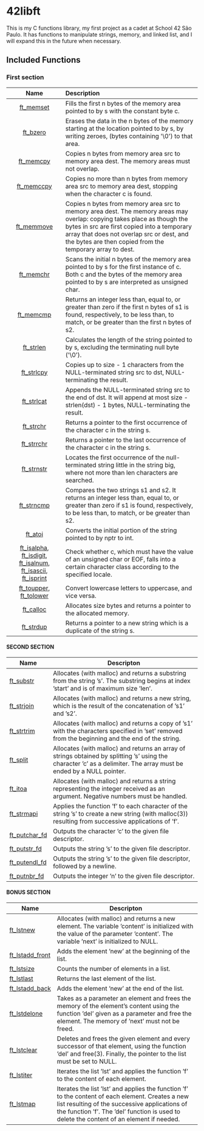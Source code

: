 # 42libft

This is my C functions library, my first project as a cadet at School 42 São Paulo. It has functions to manipulate strings, memory, and linked list, and I will expand this in the future when necessary.

## Included Functions

### First section

| Name  | Description  |
| :------------: | :--------------- |
| [ft_memset](/ft_memset.c) | Fills the first n bytes of the memory area pointed to by s with the constant byte c. |
| [ft_bzero](/ft_bzero.c)   | Erases the data in the n bytes of the memory starting at the location pointed to by s, by writing zeroes, (bytes containing '\0') to that area. |
|  [ft_memcpy](/ft_memcpy.c) |  Copies  n bytes from memory area src to memory area dest.  The memory areas must not overlap. |
|  [ft_memccpy](/ft_memccpy.c) |  Copies no more than n bytes from memory area src to memory area dest, stopping when the character c is found. |
|  [ft_memmove](/ft_memmove.c) |  Copies n bytes from memory area src to memory area dest.  The memory areas may overlap: copying takes place as though the bytes in src are first copied into a temporary array that does not overlap src or dest, and the bytes are then copied from the temporary array to dest. |
|  [ft_memchr](/ft_memchr.c) |  Scans  the  initial n bytes of the memory area pointed to by s for the first instance of c.  Both c and the  bytes  of the memory area pointed to by s are interpreted as unsigned char. |
|  [ft_memcmp](/ft_memcmp.c) |  Returns  an  integer  less  than,  equal  to,  or greater than zero if the first n bytes of s1 is found, respectively, to be less than, to match, or be greater than the first n bytes of s2. |
|  [ft_strlen](/ft_strlen.c) |  Calculates the length of the string pointed to by s, excluding the terminating null byte ('\0'). |
|  [ft_strlcpy](/ft_strlcpy.c) | Copies up to size - 1 characters from the NULL-terminated string src to dst, NULL-terminating the result. |
|  [ft_strlcat](/ft_strlcat.c) | Appends the NULL-terminated string src to the end of dst. It will append at most size - strlen(dst) - 1 bytes, NULL-terminating the result. |
|  [ft_strchr](/ft_strchr.c) |  Returns a pointer to the first occurrence of the character c in the string s. |
|  [ft_strrchr](/ft_strrchr.c) |  Returns a pointer to the last occurrence of  the character c in the string s. |
|  [ft_strnstr](ft_strnstr.c) |  Locates the first occurrence of the null-terminated string little in the string big, where not more than len characters are searched. |
|  [ft_strncmp](/ft_strncmp.c) |  Compares the two strings s1 and s2.  It returns an integer less than, equal to, or greater than zero if  s1  is  found, respectively, to be less than, to match, or be greater than s2. |
|  [ft_atoi](/ft_atoi.c) |  Converts the initial portion of the string pointed to by nptr to int. |
|  [ft_isalpha](/ft_isalpha.c), [ft_isdigit](/ft_isdigit.c), [ft_isalnum](/ft_isalnum.c), [ft_isascii](/ft_isascii.c), [ft_isprint](/ft_isprint.c) |  Check  whether  c,  which  must  have the value of an unsigned char or EOF, falls into a certain character class according to the  specified  locale. |
|  [ft_toupper](/ft_toupper.c), [ft_tolower](ft_tolower.c) |  Convert lowercase letters to uppercase, and vice versa. |
|  [ft_calloc](/ft_calloc.c) |  Allocates size bytes and returns a pointer to the allocated memory. |
|  [ft_strdup](/ft_strdup.c) |  Returns  a  pointer to a new string which is a duplicate of the string s. |

#### SECOND SECTION

| Name  |  Descripton  |
| ------------------- | ------------------- |
|  [ft_substr](/ft_substr.c) |  Allocates (with malloc) and returns a substring from the string ’s’. The substring begins at index ’start’ and is of maximum size ’len’. |
|  [ft_strjoin](/ft_strjoin.c) |  Allocates (with malloc) and returns a new string, which is the result of the concatenation of ’s1’ and ’s2’. |
|  [ft_strtrim](/ft_strtrim.c) |  Allocates (with malloc) and returns a copy of ’s1’ with the characters specified in ’set’ removed from the beginning and the end of the string. |
|  [ft_split](/ft_split.c) |  Allocates (with malloc) and returns an array of strings obtained by splitting ’s’ using the character ’c’ as a delimiter. The array must be ended by a NULL pointer. |
|  [ft_itoa](/ft_itoa.c) |  Allocates (with malloc) and returns a string representing the integer received as an argument. Negative numbers must be handled. |
|  [ft_strmapi](/ft_strmapi.c) |  Applies the function ’f’ to each character of the string ’s’ to create a new string (with malloc(3)) resulting from successive applications of ’f’. |
|  [ft_putchar_fd](/ft_putchar_fd.c) |  Outputs the character ’c’ to the given file descriptor. |
|  [ft_putstr_fd](/ft_putstr_fd.c) |  Outputs the string ’s’ to the given file descriptor. |
|  [ft_putendl_fd](ft_putendl_fd.c) |  Outputs the string ’s’ to the given file descriptor, followed by a newline. |
|  [ft_putnbr_fd](ft_putnbr_fd.c) |  Outputs the integer ’n’ to the given file descriptor. |

#### BONUS SECTION

| Name  |  Descripton  |
| ------------------- | ------------------- |
|  [ft_lstnew](/ft_lstnew.c) | Allocates (with malloc) and returns a new element. The variable ’content’ is initialized with the value of the parameter ’content’. The variable ’next’ is initialized to NULL. |
|  [ft_lstadd_front](/ft_lstadd_front.c) | Adds the element ’new’ at the beginning of the list. |
|  [ft_lstsize](/ft_lstsize.c) | Counts the number of elements in a list. |
|  [ft_lstlast](/ft_lstlast.c) | Returns the last element of the list. |
|  [ft_lstadd_back](/ft_lstadd_back.c) | Adds the element ’new’ at the end of the list. |
|  [ft_lstdelone](/ft_lstdelone.c) | Takes as a parameter an element and frees the memory of the element’s content using the function ’del’ given as a parameter and free the element. The memory of ’next’ must not be freed. |
|  [ft_lstclear](/ft_lstclear.c) | Deletes and frees the given element and every successor of that element, using the function ’del’ and free(3). Finally, the pointer to the list must be set to NULL. |
|  [ft_lstiter](/ft_lstiter.c) | Iterates the list ’lst’ and applies the function ’f’ to the content of each element. |
|  [ft_lstmap](/ft_lstmap.c) | Iterates the list ’lst’ and applies the function ’f’ to the content of each element. Creates a new list resulting of the successive applications of the function ’f’. The ’del’ function is used to delete the content of an element if needed. |